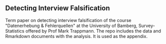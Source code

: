 ## Detecting Interview Falsification

Term paper on detecting interview falsification of the course "Datenerhebung & Fehlerquellen" at the University of Bamberg, Survey-Statistics offered by Prof Mark Trappmann.
The repo includes the data and Rmarkdown documents with the analysis.
It is used as the appendix.
